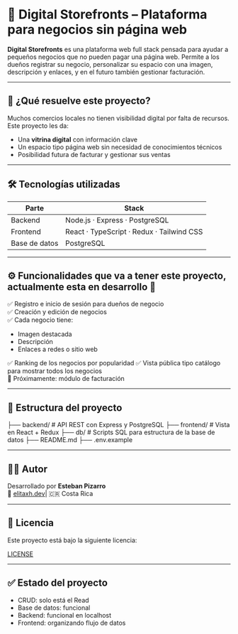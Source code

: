 # 🏪 Digital Storefronts – Plataforma para negocios sin página web

**Digital Storefronts** es una plataforma web full stack pensada para ayudar a pequeños negocios que no pueden pagar una página web. Permite a los dueños registrar su negocio, personalizar su espacio con una imagen, descripción y enlaces, y en el futuro también gestionar facturación.

---

## 🧠 ¿Qué resuelve este proyecto?

Muchos comercios locales no tienen visibilidad digital por falta de recursos. Este proyecto les da:

- Una **vitrina digital** con información clave
- Un espacio tipo página web sin necesidad de conocimientos técnicos
- Posibilidad futura de facturar y gestionar sus ventas

---

## 🛠️ Tecnologías utilizadas

| Parte         | Stack                                       |
|---------------|---------------------------------------------|
| Backend       | Node.js · Express · PostgreSQL              |   
| Frontend      | React · TypeScript · Redux · Tailwind CSS   |
| Base de datos | PostgreSQL                                  |  

---

## ⚙️ Funcionalidades que va a tener este proyecto, actualmente esta en desarrollo 🚧

✅ Registro e inicio de sesión para dueños de negocio  
✅ Creación y edición de negocios  
✅ Cada negocio tiene:
- Imagen destacada
- Descripción
- Enlaces a redes o sitio web

✅ Ranking de los negocios por popularidad
✅ Vista pública tipo catálogo para mostrar todos los negocios  
🚧 Próximamente: módulo de facturación  

---

## 🧪 Estructura del proyecto

├── backend/ # API REST con Express y PostgreSQL
├── frontend/ # Vista en React + Redux
├── db/ # Scripts SQL para estructura de la base de datos
├── README.md
├── .env.example

---


## 🧑‍💻 Autor

Desarrollado por **Esteban Pizarro**  
🔗 [elitaxh.dev](https://elitaxh06.github.io/tebPortfolio/)| 🇨🇷 Costa Rica

---

## 📄 Licencia

Este proyecto está bajo la siguiente licencia:

[LICENSE](./LICENSE)

---

## ✅ Estado del proyecto

- CRUD: solo está el Read  
- Base de datos: funcional  
- Backend: funcional en localhost  
- Frontend: organizando flujo de datos 
